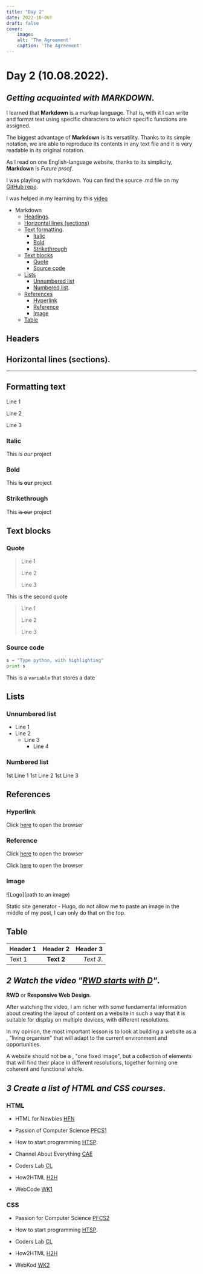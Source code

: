 ```yaml
---
title: "Day 2"
date: 2022-10-06T
draft: false
cover:
    image: 
    alt: 'The Agreement'
    caption: 'The Agreement'
---
```





# Day 2 (10.08.2022).

## _Getting acquainted with MARKDOWN_.

I learned that **Markdown** is a markup language. That is, with it I can write and format text using specific characters to which specific functions are assigned.

The biggest advantage of **Markdown** is its versatility. Thanks to its simple notation, we are able to reproduce its contents in any text file and it is very readable in its original notation.

As I read on one English-language website, thanks to its simplicity, **Markdown** is _Future proof_.

I was playling with markdown. You can find the source .md file on my [GitHub repo](https://github.com/Szymonbaczek/quickstart "GitHub source").

I was helped in my learning by this [video](https://www.youtube.com/watch?v=Uzpn2rmx_Fg "Markdown syntax")

- Markdown
  - [Headings](#headings).
  - [Horizontal lines (sections)](#lines-horizontal-sections)
  - [Text formatting](#text-formatting).
    - [Italic](#italic)
    - [Bold](#bold)
    - [Strikethrough](#strikethrough)
  - [Text blocks](#blocks-text)
    - [Quote](#quote)
    - [Source code](#source-code)
  - [Lists](#lists)
    - [Unnumbered list](#list-unnumbered)
    - [Numbered list](#list-numbered).
  - [References](#references)
    - [Hyperlink](#hyperlink)
    - [Reference](#reference)
    - [Image](#image)
  - [Table](#table)

## Headers


## Horizontal lines (sections).

---

## Formatting text

Line 1

Line 2

Line 3

### Italic

This _is our_ project

### Bold

This **is our** project

### Strikethrough

This ~~is our~~ project

## Text blocks

### Quote

> Line 1
>
> Line 2
>
> Line 3

This is the second quote

> Line 1
>
> Line 2
>
> Line 3

### Source code

```python
s = "Type python, with highlighting"
print s 
```

This is a `variable` that stores a date

## Lists

### Unnumbered list

- Line 1
- Line 2
  - Line 3
    - Line 4
  
### Numbered list

1st Line 1
1st Line 2
1st Line 3

## References

### Hyperlink

Click [here](www.google.com "Browser") to open the browser

### Reference

Click [here][1] to open the browser

Click [here][1] to open the browser

[1]: www.google.com "Browser"

### Image

![Logo](path to an image)

Static site generator - Hugo, do not allow me to paste an image in the middle of my post, I can only do that on the top.

## Table

Header 1|Header 2|Header 3
-|:-:|-:
Text 1|**Text 2**|_Text 3_.

## _2 Watch the video "[RWD starts with D](https://www.youtube.com/watch?v=Ej_gwO9j1gc "RWD starts with D")"_.

**RWD** or **Responsive Web Design**.

After watching the video, I am richer with some fundamental information about creating the layout of content on a website in such a way that it is suitable for display on multiple devices, with different resolutions.

In my opinion, the most important lesson is to look at building a website as a , "living organism" that will adapt to the current environment and opportunities.

A website should not be a , "one fixed image", but a collection of elements that will find their place in different resolutions, together forming one coherent and functional whole.

## _3 Create a list of HTML and CSS courses_.

### HTML

- HTML for Newbies [HFN]

[HFN]: https://www.kurshtml.edu.pl/html/wstep,zielony.html

- Passion of Computer Science [PFCS1]

[PFCS1]: https://www.youtube.com/watch?v=k2IydkL3EOs

- How to start programming [HTSP].

[HTSP]: https://www.youtube.com/watch?v=opNgrPv3Qw8

- Channel About Everything [CAE]

[CAE]: https://www.youtube.com/watch?v=BBHQGNkOb5w

- Coders Lab [CL]
  
[CL]: https://coderslab.pl/pl/podstawy-html-i-css-darmowe

- How2HTML [H2H]

[H2H]: https://how2html.pl

- WebCode [WK1]

[WK1]: https://webkod.pl/kurs-html/krok-po-kroku/wstep/czasy-bez-swiata-wirtualnegov

### CSS

- Passion for Computer Science [PFCS2]

[PFCS2]: https://www.youtube.com/watch?v=RJEKMbD_kEk

- How to start programming [HTSP].

- Coders Lab [CL]

- How2HTML [H2H]

- WebKod [WK2]

[WK2]: https://webkod.pl/kurs-css/lekcje/dzial-1/css-co-to-takiego

